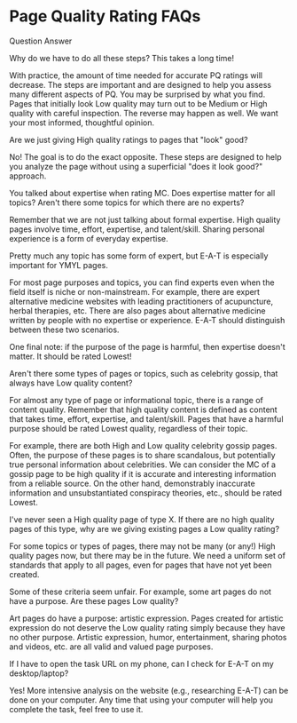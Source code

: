 # Page Quality Rating FAQs

Question Answer

Why do we have to do all these steps? This takes a long time!

With practice, the amount of time needed for accurate PQ ratings will decrease. The steps are important and are designed to help you assess many different aspects of PQ. You may be surprised by what you find. Pages that initially look Low quality may turn out to be Medium or High quality with careful inspection. The reverse may happen as well. We want your most informed, thoughtful opinion.

Are we just giving High quality ratings to pages that "look"
good?

No! The goal is to do the exact opposite. These steps are designed to help you analyze the page without using a superficial "does it look good?" approach.

You talked about expertise when rating MC. Does expertise matter for all topics?
Aren't there some topics for which there are no experts?

Remember that we are not just talking about formal expertise. High quality pages involve time, effort, expertise, and talent/skill. Sharing personal experience is a form of everyday expertise.

Pretty much any topic has some form of expert, but E-A-T is especially important for YMYL pages.

For most page purposes and topics, you can find experts even when the field itself is niche or non-mainstream. For example, there are expert alternative medicine websites with leading practitioners of acupuncture, herbal therapies, etc. There are also pages about alternative medicine written by people with no expertise or experience. E-A-T should distinguish between these two scenarios.

One final note: if the purpose of the page is harmful, then expertise doesn't matter. It should be rated Lowest!

Aren't there some types of pages or topics, such as celebrity gossip, that always have Low quality content?

For almost any type of page or informational topic, there is a range of content quality. Remember that high quality content is defined as content that takes time, effort, expertise, and talent/skill. Pages that have a harmful purpose should be rated Lowest quality, regardless of their topic.

For example, there are both High and Low quality celebrity gossip pages. Often, the purpose of these pages is to share scandalous, but potentially true personal information about celebrities. We can consider the MC of a gossip page to be high quality if it is accurate and interesting information from a reliable source. On the other hand, demonstrably inaccurate information and unsubstantiated conspiracy theories, etc., should be rated Lowest.

I've never seen a High quality page of type X. If there are no high quality pages of this type, why are we giving existing pages a Low quality rating?

For some topics or types of pages, there may not be many (or any!) High quality pages now, but there may be in the future. We need a uniform set of standards that apply to all pages, even for pages that have not yet been created.

Some of these criteria seem unfair. For example, some art pages do not have a purpose. Are these pages Low quality?

Art pages do have a purpose: artistic expression. Pages created for artistic expression do not deserve the Low quality rating simply because they have no other purpose. Artistic expression, humor, entertainment, sharing photos and videos, etc. are all valid and valued page purposes.

If I have to open the task URL on my phone, can I check for E-A-T on my desktop/laptop?

Yes! More intensive analysis on the website (e.g., researching E-A-T) can be done on your computer. Any time that using your computer will help you complete the task, feel free to use it.
